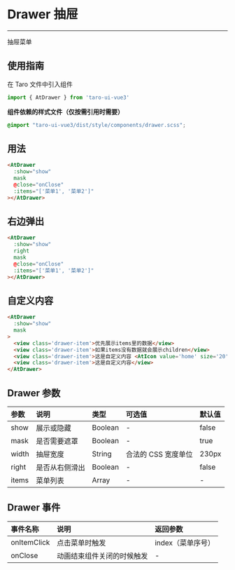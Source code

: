 # Drawer 抽屉

---

抽屉菜单

## 使用指南

在 Taro 文件中引入组件

```typescript
import { AtDrawer } from 'taro-ui-vue3'
```

**组件依赖的样式文件（仅按需引用时需要）**

```scss
@import "taro-ui-vue3/dist/style/components/drawer.scss";
```

## 用法

```html
<AtDrawer 
  :show="show" 
  mask 
  @close="onClose" 
  :items="['菜单1', '菜单2']"
></AtDrawer>
```

## 右边弹出

```html
<AtDrawer 
  :show="show" 
  right 
  mask 
  @close="onClose"
  :items="['菜单1', '菜单2']"
></AtDrawer>
```

## 自定义内容

```html
<AtDrawer
  :show="show"
  mask
>
  <view class='drawer-item'>优先展示items里的数据</view>
  <view class='drawer-item'>如果items没有数据就会展示children</view>
  <view class='drawer-item'>这是自定义内容 <AtIcon value='home' size='20' /></view>
  <view class='drawer-item'>这是自定义内容</view>
</AtDrawer>
```

## Drawer 参数

| 参数  | 说明           | 类型    | 可选值            | 默认值 |
|:------|:---------------|:--------|:------------------|:-------|
| show  | 展示或隐藏     | Boolean | -                 | false  |
| mask  | 是否需要遮罩   | Boolean | -                 | true   |
| width | 抽屉宽度       | String  | 合法的 CSS 宽度单位 | 230px  |
| right | 是否从右侧滑出 | Boolean | -                 | false  |
| items | 菜单列表       | Array   | -                 | -      |

## Drawer 事件

| 事件名称    | 说明                       | 返回参数          |
|:------------|:---------------------------|:------------------|
| onItemClick | 点击菜单时触发             | index（菜单序号） |
| onClose     | 动画结束组件关闭的时候触发 | -                 |

